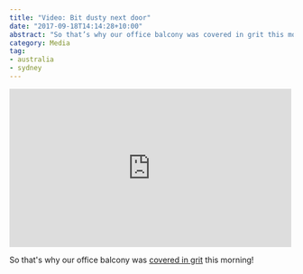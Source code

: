 ```yaml
---
title: "Video: Bit dusty next door"
date: "2017-09-18T14:14:28+10:00"
abstract: "So that’s why our office balcony was covered in grit this morning!"
category: Media
tag:
- australia
- sydney
---
```

<p></p>

<iframe src="https://player.vimeo.com/video/234257069" style="width:500px; height:281px; border:0;"></iframe>

So that's why our office balcony was [covered in grit] this morning!

[covered in grit]: https://vimeo.com/234257069 "Video of earth mover kicking up dust, on Vimeo"


